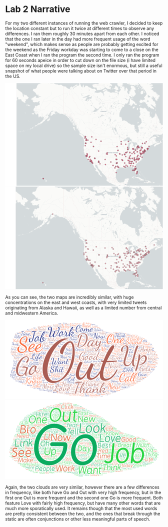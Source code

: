 # Lab 2 Narrative

For my two different instances of running the web crawler, I decided to keep the location constant but to run it twice at different times to observe any differences.  I ran them roughly 30 minutes apart from each other.  I noticed that the one I ran later in the day had more frequent usage of the word "weekend", which makes sense as people are probably getting excited for the weekend as the Friday workday was starting to come to a close on the East Coast when I ran the program the second time.   I only ran the program for 60 seconds apeice in order to cut down on the file size (i have limited space on my local drive) so the sample size isn't enormous, but still a useful snapshot of what people were talking about on Twitter over that period in the US.

![map 1](\img\map1.png)
![map 2](\img\map2.png)

As you can see, the two maps are incredibly similar, with huge concentrations on the east and west coasts, with very limited tweets originating from Alaska and Hawaii, as well as a limited number from central and midwestern America.

![cloud 1](\img\cloud1.png)
![cloud 2](\img\cloud2.png)

Again, the two clouds are very similar, however there are a few differences in frequency, like both have Go and Out with very high frequency, but in the first one Out is more frequent and the second one Go is more frequent.  Both feature Love with fairly high frequency, but have many other words that are much more sporatically used.  It remains though that the most used words are pretty consistent between the two, and the ones that break through the static are often conjunctions or other less meaningful parts of speech.